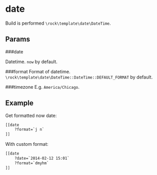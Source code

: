 date
====================

Build is performed `\rock\template\date\DateTime`.

Params
--------------------

###date

Datetime. `now` by default.

###format
Format of datetime. `\rock\template\date\DateTime::DateTime::DEFAULT_FORMAT` by default.

###timezone
E.g. `America/Chicago`.

Example
--------------------

Get formatted now date:

```html
[[date
    ?format=`j n`
]]
```

With custom format:

```html
[[date
    ?date=`2014-02-12 15:01`
    ?format=`dmyhm`
]]
```